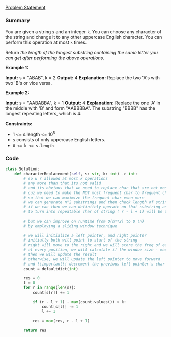 [Problem Statement](https://leetcode.com/problems/longest-repeating-character-replacement/)

### Summary
You are given a string `s` and an integer `k`. You can choose any character of the string and change it to any other uppercase English character. You can perform this operation at most `k` times.

Return _the length of the longest substring containing the same letter you can get after performing the above operations_.

**Example 1:**

**Input:** s = "ABAB", k = 2
**Output:** 4
**Explanation:** Replace the two 'A's with two 'B's or vice versa.

**Example 2:**

**Input:** s = "AABABBA", k = 1
**Output:** 4
**Explanation:** Replace the one 'A' in the middle with 'B' and form "AABBBBA".
The substring "BBBB" has the longest repeating letters, which is 4.

**Constraints:**

-   1 <= s.length <= 10<sup>5</sup>
-   `s` consists of only uppercase English letters.
-   `0 <= k <= s.length`

### Code
```python
class Solution:
    def characterReplacement(self, s: str, k: int) -> int:
        # so u r allowed at most k operations
        # any more than that its not valid
        # and its obvious that we need to replace char that are not most frequent
        # cuz we need to make the NOT most frequent char to frequent char
        # so that we can maximize the frequent char even more
        # we can generate n^2 substrings and then check length of string - max freq <= K 
        # if we can then we can definitely operate on that substring and do <= K ops
        # to turn into repeatable char of string ( r - l + 1) will be the ans
        
        # but we can improve on runtime from O(n**2) to O (n)
        # by employing a sliding window technique
        
        # we will initialize a left pointer, and right pointer
        # initially both will point to start of the string
        # right will move to the right and we will store the freq of each char
        # at every position, we will calculate if the window size - max freq of char <= K
        # then we will update the result 
        # otherwise, we will update the left pointer to move forward
        # and !!important!! decrement the previous left pointer's char value
        count = defaultdict(int)
        
        res = 0
        l = 0
        for r in range(len(s)):
            count[s[r]] += 1
            
            if (r - l + 1) - max(count.values()) > k:
                count[s[l]] -= 1
                l += 1
            
            res = max(res, r - l + 1)
        
        return res
```

